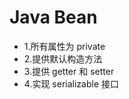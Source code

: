 # Java Bean

<!-- 来自理解 -->

- 1.所有属性为 private
- 2.提供默认构造方法
- 3.提供 getter 和 setter
- 4.实现 serializable 接口

<!-- 来自书籍 -->
